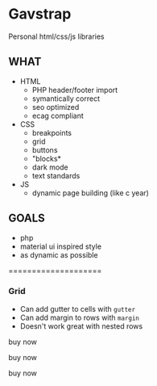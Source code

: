 # Gavstrap
Personal html/css/js libraries


## WHAT
* HTML
  * PHP header/footer import
  * symantically correct
  * seo optimized
  * ecag compliant
* CSS
  * breakpoints
  * grid
  * buttons
  * "blocks*
  * dark mode
  * text standards
* JS
  * dynamic page building (like c year)

## GOALS
* php
* material ui inspired style
* as dynamic as possible


====================


### Grid

<div class="row">
    <div class="c-xl-6 x-sm-12">

* Can add gutter to cells with `gutter`
* Can add margin to rows with `margin`
* Doesn't work great with nested rows

<div class="wrapper">
	<div class="row">
		<div class="c-xl-6 c-sm-12 gutter test"></div>
		<div class="c-xl-6 c-sm-12 gutter test"></div>
		<div class="c-xl-6 c-sm-12 gutter test"></div>
		<div class="c-xl-6 c-sm-12 gutter test">
			<div class="flex-full flex-col">
				<p>buy now</p>
				<p>buy now</p>
				<p>buy now</p>
			</div>
		</div>
	</div>
</div>
